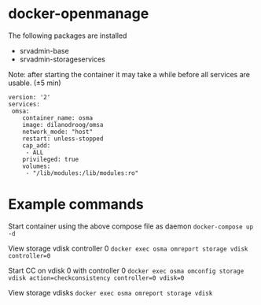 # docker-openmanage
The following packages are installed
- srvadmin-base
- srvadmin-storageservices

Note: after starting the container it may take a while before all services are usable. (±5 min) 

```
version: '2'
services:
 omsa:
    container_name: osma
    image: dilanodroog/omsa
    network_mode: "host"
    restart: unless-stopped
    cap_add:
     - ALL
    privileged: true
    volumes:
     - "/lib/modules:/lib/modules:ro"
```

# Example commands

Start container using the above compose file as daemon
`docker-compose up -d`

View storage vdisk controller 0
`docker exec osma omreport storage vdisk controller=0`

Start CC on vdisk 0 with controller 0
`docker exec osma omconfig storage vdisk action=checkconsistency controller=0 vdisk=0`

View storage vdisks
`docker exec osma omreport storage vdisk`

